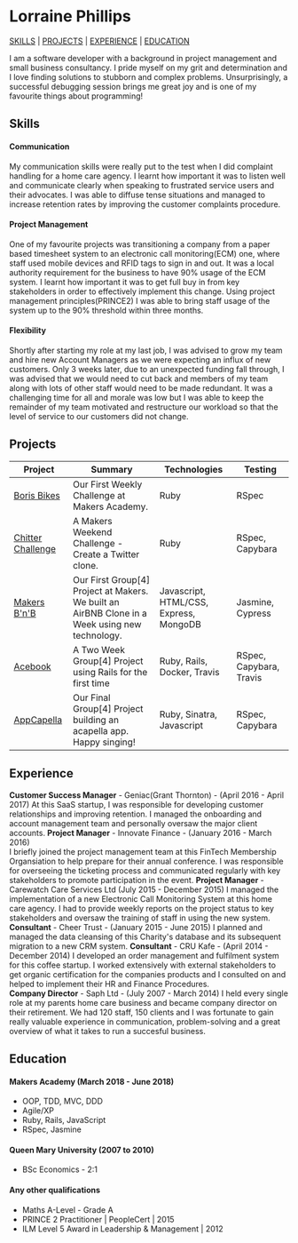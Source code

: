 # Lorraine Phillips
[SKILLS](#skills) | [PROJECTS](#projects) | [EXPERIENCE](#experience) | [EDUCATION](#education)

I am a software developer with a background in project management and small business consultancy. I pride myself on my grit and determination and I love finding solutions to stubborn and complex problems. Unsurprisingly, a successful debugging session brings me great joy and is one of my favourite things about programming! 

## Skills

#### Communication

My communication skills were really put to the test when I did complaint handling for a home care agency. I learnt how important it was to listen well and communicate clearly when speaking to frustrated service users and their advocates. I was able to diffuse tense situations and managed to increase retention rates by improving the customer complaints procedure.

#### Project Management

One of my favourite projects was transitioning a company from a paper based timesheet system to an electronic call monitoring(ECM) one, where staff used mobile devices and RFID tags to sign in and out. It was a local authority requirement for the business to have 90% usage of the ECM system. I learnt how important it was to get full buy in from key stakeholders in order to effectively implement this change. Using project management principles(PRINCE2) I was able to bring staff usage of the system up to the 90% threshold within three months. 

#### Flexibility

Shortly after starting my role at my last job, I was advised to grow my team and hire new Account Managers as we were expecting an influx of new customers. Only 3 weeks later, due to an unexpected funding fall through, I was advised that we would need to cut back and members of my team along with lots of other staff would need to be made redundant. It was a challenging time for all and morale was low but I was able to keep the remainder of my team motivated and restructure our workload so that the level of service to our customers did not change.

## Projects

| Project       | Summary       | Technologies  | Testing |
| ------------- |---------------| --------------|---------|
|[Boris Bikes](https://github.com/ljcphillips/boris_bikes) | Our First Weekly Challenge at Makers Academy. |Ruby | RSpec |
|[Chitter Challenge](https://github.com/ljcphillips/chitter-challenge)|A Makers Weekend Challenge - Create a Twitter clone. |Ruby | RSpec, Capybara |
|[Makers B'n'B](https://github.com/ljcphillips/makersbnb)| Our First Group[4] Project at Makers. We built an AirBNB Clone in a Week using new technology.| Javascript, HTML/CSS, Express, MongoDB| Jasmine, Cypress |
|[Acebook](https://github.com/ljcphillips/TEAM-MALN-ACEBOOK)| A Two Week Group[4] Project using Rails for the first time| Ruby, Rails, Docker, Travis | RSpec, Capybara, Travis |
|[AppCapella](https://github.com/ljcphillips/appcapella)| Our Final Group[4] Project building an acapella app. Happy singing!| Ruby, Sinatra, Javascript | RSpec, Capybara |

## Experience
**Customer Success Manager** - Geniac(Grant Thornton) - (April 2016 - April 2017)
At this SaaS startup, I was responsible for developing customer relationships and improving retention. I managed the onboarding and account management team and personally oversaw the major client accounts. 
**Project Manager** - Innovate Finance - (January 2016 - March 2016)   
I briefly joined the project management team at this FinTech Membership Organsiation to help prepare for their annual conference. I was responsible for overseeing the ticketing process and communicated regularly with key stakeholders to promote participation in the event.
**Project Manager** - Carewatch Care Services Ltd (July 2015 - December 2015) 
I managed the implementation of a new Electronic Call Monitoring System at this home care agency. I had to provide weekly reports on the project status to key stakeholders and oversaw the training of staff in using the new system.
**Consultant** - Cheer Trust - (January 2015 - June 2015)
I planned and managed the data cleansing of this Charity's database and its subsequent migration to a new CRM system. 
**Consultant** - CRU Kafe - (April 2014 - December 2014)
I developed an order management and fulfilment system for this coffee startup. I worked extensively with external stakeholders to get organic certification for the companies products and I consulted on and helped to implement their HR and Finance Procedures.  
**Company Director** - Saph Ltd - (July 2007 - March 2014)
I held every single role at my parents home care business and became company director on their retirement. We had 120 staff, 150 clients and I was fortunate to gain really valuable experience in communication, problem-solving and a great overview of what it takes to run a succesful business.

## Education

#### Makers Academy (March 2018 - June 2018)

- OOP, TDD, MVC, DDD
- Agile/XP
- Ruby, Rails, JavaScript
- RSpec, Jasmine

#### Queen Mary University (2007 to 2010)

- BSc Economics - 2:1

#### Any other qualifications

- Maths A-Level - Grade A
- PRINCE 2 Practitioner | PeopleCert | 2015
- ILM Level 5 Award in Leadership & Management | 2012



